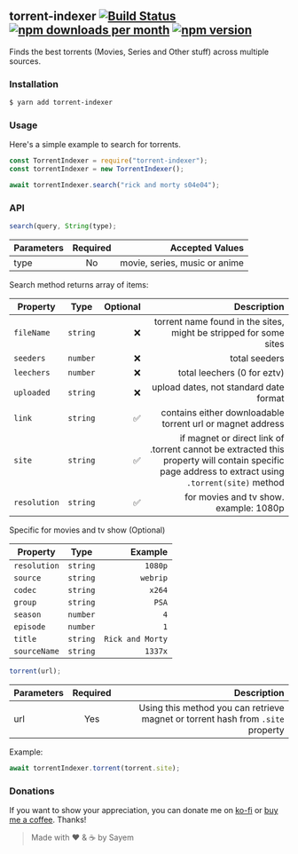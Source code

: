 ## torrent-indexer [![Build Status](https://travis-ci.org/sayem314/torrent-indexer.svg?branch=master)](https://travis-ci.org/sayem314/torrent-indexer) [![npm downloads per month](https://img.shields.io/npm/dm/torrent-indexer.svg)](https://www.npmjs.com/package/torrent-indexer) [![npm version](https://img.shields.io/npm/v/torrent-indexer?label=version)](https://www.npmjs.com/package/torrent-indexer)

Finds the best torrents (Movies, Series and Other stuff) across multiple sources.

### Installation

```bash
$ yarn add torrent-indexer
```

### Usage

Here's a simple example to search for torrents.

```js
const TorrentIndexer = require("torrent-indexer");
const torrentIndexer = new TorrentIndexer();

await torrentIndexer.search("rick and morty s04e04");
```

### API

```js
search(query, String(type);
```

| Parameters | Required |               Accepted Values |
| ---------- | :------: | ----------------------------: |
| type       |    No    | movie, series, music or anime |

Search method returns array of items:

| Property     |   Type   |           Optional |                                                                                                                                        Description |
| ------------ | :------: | -----------------: | -------------------------------------------------------------------------------------------------------------------------------------------------: |
| `fileName`   | `string` |                :x: |                                                                                  torrent name found in the sites, might be stripped for some sites |
| `seeders`    | `number` |                :x: |                                                                                                                                      total seeders |
| `leechers`   | `number` |                :x: |                                                                                                                        total leechers (0 for eztv) |
| `uploaded`   | `string` |                :x: |                                                                                                             upload dates, not standard date format |
| `link`       | `string` | :white_check_mark: |                                                                                         contains either downloadable torrent url or magnet address |
| `site`       | `string` | :white_check_mark: | if magnet or direct link of .torrent cannot be extracted this property will contain specific page address to extract using `.torrent(site)` method |
| `resolution` | `string` | :white_check_mark: |                                                                                                             for movies and tv show. example: 1080p |

Specific for movies and tv show (Optional)

| Property     |   Type   |          Example |
| ------------ | :------: | ---------------: |
| `resolution` | `string` |          `1080p` |
| `source`     | `string` |         `webrip` |
| `codec`      | `string` |           `x264` |
| `group`      | `string` |            `PSA` |
| `season`     | `number` |              `4` |
| `episode`    | `number` |              `1` |
| `title`      | `string` | `Rick and Morty` |
| `sourceName` | `string` |          `1337x` |

```js
torrent(url);
```

| Parameters | Required |                                                                     Description |
| ---------- | :------: | ------------------------------------------------------------------------------: |
| url        |   Yes    | Using this method you can retrieve magnet or torrent hash from `.site` property |

Example:

```js
await torrentIndexer.torrent(torrent.site);
```

### Donations

If you want to show your appreciation, you can donate me on [ko-fi](https://ko-fi.com/Z8Z5KDA6) or [buy me a coffee](https://www.buymeacoffee.com/sayem). Thanks!

> Made with :heart: & :coffee: by Sayem
